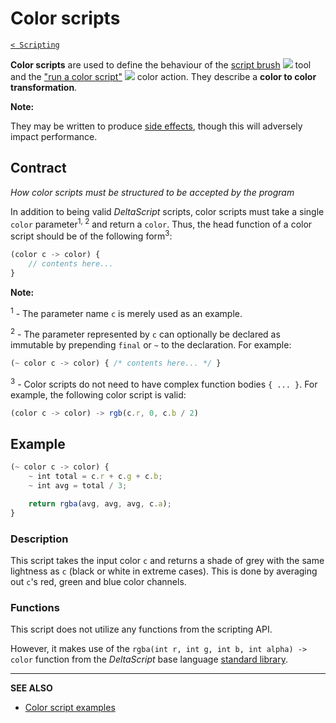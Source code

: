 # Color scripts

[`< Scripting`](./scripting.md)

**Color scripts** are used to define the behaviour of the [script brush](./script-brush.md) ![](https://raw.githubusercontent.com/stipple-effect/stipple-effect/master/res/icons/script_brush.png) tool and the ["run a color script"](./color-actions.md#run-a-color-script) ![](https://raw.githubusercontent.com/stipple-effect/stipple-effect/master/res/icons/color_script.png) color action. They describe a **color to color transformation**.

**Note:**

They may be written to produce [side effects](https://en.wikipedia.org/wiki/Side_effect_(computer_science)), though this will adversely impact performance.

## Contract

*How color scripts must be structured to be accepted by the program*

In addition to being valid *DeltaScript* scripts, color scripts must take a single `color` parameter<sup>1, 2</sup> and return a `color`. Thus, the head function of a color script should be of the following form<sup>3</sup>:

```js
(color c -> color) {
    // contents here...
}
```

**Note:**

<sup>1</sup> - The parameter name `c` is merely used as an example.

<sup>2</sup> - The parameter represented by `c` can optionally be declared as immutable by prepending `final` or `~` to the declaration. For example:

```js
(~ color c -> color) { /* contents here... */ }
```

<sup>3</sup> - Color scripts do not need to have complex function bodies `{ ... }`. For example, the following color script is valid:

```js
(color c -> color) -> rgb(c.r, 0, c.b / 2)
```

## Example

```js
(~ color c -> color) {
    ~ int total = c.r + c.g + c.b;
    ~ int avg = total / 3;

    return rgba(avg, avg, avg, c.a);
}
```

### Description

This script takes the input color `c` and returns a shade of grey with the same lightness as `c` (black or white in extreme cases). This is done by averaging out `c`'s red, green and blue color channels.

### Functions

This script does not utilize any functions from the scripting API.

However, it makes use of the `rgba(int r, int g, int b, int alpha) -> color` function from the *DeltaScript* base language [standard library](https://github.com/jbunke/deltascript). <!-- TODO - GitHub link to SL and to specific function -->

---

**SEE ALSO**

* [Color script examples](https://github.com/stipple-effect/script-examples/tree/main/scripts/color)
